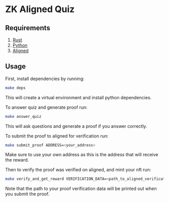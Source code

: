 # ZK Aligned Quiz

## Requirements

1. [Rust](https://www.rust-lang.org/tools/install)
2. [Python](https://www.python.org/downloads/)
3. [Aligned](https://github.com/yetanotherco/aligned_layer)

## Usage

First, install dependencies by running:
```bash
make deps
```
This will create a virtual environment and install python dependencies.

To answer quiz and generate proof run:
```bash
make answer_quiz
```

This will ask questions and generate a proof if you answer correctly.

To submit the proof to aligned for verification run:
```bash
make submit_proof ADDRESS=<your_address>
```

Make sure to use your own address as this is the address that will receive the reward.

Then to verify the proof was verified on aligned, and mint your nft run:
```bash
make verify_and_get_reward VERIFICATION_DATA=<path_to_aligned_verification_data> PRIVATE_KEY=<your_private_key>
```
Note that the path to your proof verification data will be printed out when you submit the proof.
